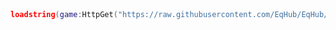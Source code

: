 ```         lua



loadstring(game:HttpGet("https://raw.githubusercontent.com/EqHub/EqHub/main/Main/script/Stunt%20Simulator"))()



 
```









